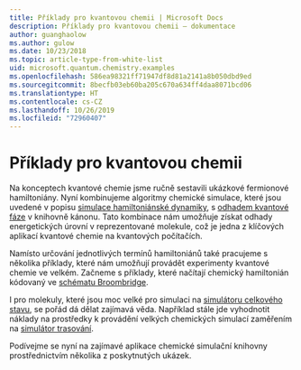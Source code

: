 ```yaml
---
title: Příklady pro kvantovou chemii | Microsoft Docs
description: Příklady pro kvantovou chemii – dokumentace
author: guanghaolow
ms.author: gulow
ms.date: 10/23/2018
ms.topic: article-type-from-white-list
uid: microsoft.quantum.chemistry.examples
ms.openlocfilehash: 586ea98321ff71947df8d81a2141a8b050dbd9ed
ms.sourcegitcommit: 8becfb03eb60ba205c670a634ff4daa8071bcd06
ms.translationtype: HT
ms.contentlocale: cs-CZ
ms.lasthandoff: 10/26/2019
ms.locfileid: "72960407"
---
```

# <a name="quantum-chemistry-examples"></a>Příklady pro kvantovou chemii

Na konceptech kvantové chemie jsme ručně sestavili ukázkové fermionové hamiltoniány. Nyní kombinujeme algoritmy chemické simulace, které jsou uvedené v popisu [simulace hamiltoniánské dynamiky](xref:microsoft.quantum.libraries.standard.algorithms), s [odhadem kvantové fáze](xref:microsoft.quantum.libraries.characterization) v knihovně kánonu. Tato kombinace nám umožňuje získat odhady energetických úrovní v reprezentované molekule, což je jedna z klíčových aplikací kvantové chemie na kvantových počítačích. 

Namísto určování jednotlivých termínů hamiltoniánů také pracujeme s několika příklady, které nám umožňují provádět experimenty kvantové chemie ve velkém. Začneme s příklady, které načítají chemický hamiltonián kódovaný ve [schématu Broombridge](xref:microsoft.quantum.libraries.chemistry.schema.broombridge).

I pro molekuly, které jsou moc velké pro simulaci na [simulátoru celkového stavu](xref:microsoft.quantum.machines.full-state-simulator), se pořád dá dělat zajímavá věda. Například stále jde vyhodnotit náklady na prostředky k provádění velkých chemických simulací zaměřením na [simulátor trasování](xref:microsoft.quantum.machines.qc-trace-simulator.intro).

Podívejme se nyní na zajímavé aplikace chemické simulační knihovny prostřednictvím několika z poskytnutých ukázek.
